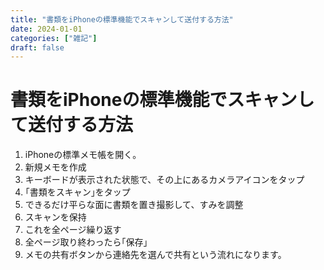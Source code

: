 ```yaml
---
title: "書類をiPhoneの標準機能でスキャンして送付する方法"
date: 2024-01-01
categories: ["雑記"]
draft: false
---
```


# 書類をiPhoneの標準機能でスキャンして送付する方法
1. iPhoneの標準メモ帳を開く。
1. 新規メモを作成
1. キーボードが表示された状態で、その上にあるカメラアイコンをタップ
1. ｢書類をスキャン｣をタップ
1. できるだけ平らな面に書類を置き撮影して、すみを調整
1. スキャンを保持
1. これを全ページ繰り返す
1. 全ページ取り終わったら｢保存｣
1. メモの共有ボタンから連絡先を選んで共有という流れになります。
